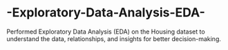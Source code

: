 # -Exploratory-Data-Analysis-EDA-
Performed Exploratory Data Analysis (EDA) on the Housing dataset to understand the data, relationships, and insights for better decision-making.
